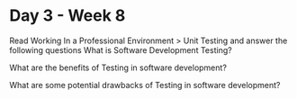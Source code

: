 # Day 3 - Week 8

Read Working In a Professional Environment > Unit Testing and answer the following questions
What is Software Development Testing?

What are the benefits of Testing in software development?

What are some potential drawbacks of Testing in software development?
